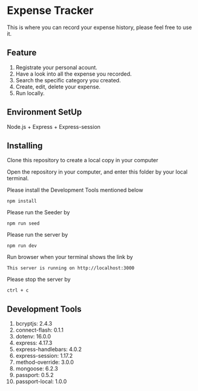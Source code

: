 # Expense Tracker

This is where you can record your expense history, please feel free to use it.

## Feature

1. Registrate your personal acount.
2. Have a look into all the expense you recorded.
2. Search the specific category you created.
3. Create, edit, delete your expense.
4. Run locally.

## Environment SetUp

Node.js + Express + Express-session

## Installing

Clone this repository to create a local copy in your computer

Open the repository in your computer, and enter this folder by your local terminal.

Please install the Development Tools mentioned below

```
npm install
```
Please run the Seeder by

```
npm run seed
```

Please run the server by

```
npm run dev
```

Run browser when your terminal shows the link by

```
This server is running on http://localhost:3000
```

Please stop the server by

```
ctrl + c
```

## Development Tools
1.  bcryptjs: 2.4.3
2.  connect-flash: 0.1.1
3.  dotenv: 16.0.0
4.  express: 4.17.3
5.  express-handlebars: 4.0.2
6.  express-session: 1.17.2
7.  method-override: 3.0.0
8.  mongoose: 6.2.3
9.  passport: 0.5.2
10. passport-local: 1.0.0